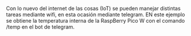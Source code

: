 Con lo nuevo del internet de las cosas (IoT) se pueden manejar distintas tareas mediante wifi, en esta ocasión mediante telegram. EN este ejemplo se obtiene la temperatura interna de la RaspBerry Pico W con el comando /temp en el bot de telegram.  
